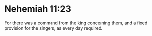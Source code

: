 # Nehemiah 11:23

For there was a command from the king concerning them, and a fixed provision for the singers, as every day required.
